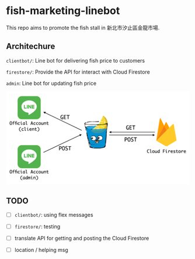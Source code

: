 # fish-marketing-linebot

This repo aims to promote the fish stall in 新北市汐止區金龍市場.

## Architechure

`clientbot/`: Line bot for delivering fish price to customers

`firestore/`: Provide the API for interact with Cloud Firestore

`admin`: Line bot for updating fish price

![architecture img](./statics/architecture.png)

## TODO

- [ ] `clientbot/`: using flex messages

- [ ] `firestore/`: testing

- [ ] translate API for getting and posting the Cloud Firestore

- [ ] location / helping msg
